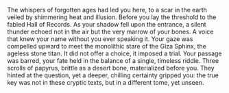 The whispers of forgotten ages had led you here, to a scar in the earth veiled by shimmering heat and illusion. Before you lay the threshold to the fabled Hall of Records. As your shadow fell upon the entrance, a silent thunder echoed not in the air but the very marrow of your bones. A voice that knew your name without you ever speaking it. Your gaze was compelled upward to meet the monolithic stare of the Giza Sphinx, the ageless stone titan. It did not offer a choice, it imposed a trial. Your passage was barred, your fate held in the balance of a single, timeless riddle. Three scrolls of papyrus, brittle as a desert bone, materialized before you. They hinted at the question, yet a deeper, chilling certainty gripped you: the true key was not in these cryptic texts, but in a different tome, yet unseen.
